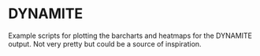 # DYNAMITE
Example scripts for plotting the barcharts and heatmaps for the DYNAMITE output.
Not very pretty but could be a source of inspiration.